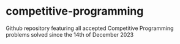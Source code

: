 # competitive-programming
 Github repository featuring all accepted Competitive Programming problems solved since the 14th of December 2023
